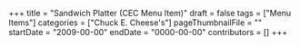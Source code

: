 +++
title = "Sandwich Platter (CEC Menu Item)"
draft = false
tags = ["Menu Items"]
categories = ["Chuck E. Cheese's"]
pageThumbnailFile = ""
startDate = "2009-00-00"
endDate = "0000-00-00"
contributors = []
+++
